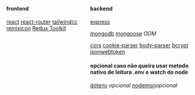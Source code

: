 <div style="display: flex; gap: 2rem">
<div>

#### frontend
[react](https://react.dev/)
[react-router](https://reactrouter.com/start/library/installation)
[tailwindcc](https://tailwindcss.com/docs/installation/using-vite)
[remixicon](https://remixicon.com/)
[Redux Toolkit](https://redux-toolkit.js.org/)

</div>

<div>

#### backend
[express](htttps://expressjs.com/)


[mongodb](https://www.mongodb.com/products/platform/cloud)
[mongoose](https://mongoosejs.com/) *ODM*

[cors](https://www.npmjs.com/package/cors)
[cookie-parser](https://www.npmjs.com/package/cookie-parser)
[body-parser](https://www.npmjs.com/package/body-parser)
[bcrypt](https://www.npmjs.com/package/bcrypt)
[jsonwebtoken](https://www.npmjs.com/package/jsonwebtoken)

#### opcional caso não queira usar metodo nativo de leitura .env e watch do node
[dotenv](https://www.npmjs.com/package/dotenv) *opcional*
[nodemon]([https://nodemonjs.)*opcional*
</div>
</div>